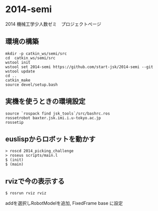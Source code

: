 2014-semi
=========

2014 機械工学少人数ゼミ　プロジェクトページ

環境の構築
----------
```
mkdir -p catkin_ws/semi/src
cd  catkin_ws/semi/src
wstool init
wstool set 2014-semi https://github.com/start-jsk/2014-semi --git 
wstool update
cd ..
catkin_make
source devel/setup.bash
```


実機を使うときの環境設定
-----------------------
```
source `rospack find jsk_tools`/src/bashrc.ros
rossetrobot baxter.jsk.imi.i.u-tokyo.ac.jp
rossetip
```

euslispからロボットを動かす
--------------------------
```
> roscd 2014_picking_challenge
> roseus scripts/main.l
$ (init)
$ (main)
```

rvizで今の表示する
-----------------

```
$ rosrun rviz rviz
```

addを選択しRobotModelを追加, FixedFrame base に設定






